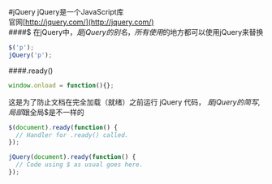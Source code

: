 #jQuery
jQuery是一个JavaScript库          
官网[http://jquery.com/](http://jquery.com/)           
####$
在jQuery中，$是jQuery的别名，所有使用$的地方都可以使用jQuery来替换
```js
$('p');
jQuery('p');
```
####.ready()
```js
window.onload = function(){};
```
这是为了防止文档在完全加载（就绪）之前运行 jQuery 代码， $是jQuery的简写,局部$跟全局$是不一样的
```js
$(document).ready(function() {
  // Handler for .ready() called.
});
```
```js
jQuery(document).ready(function() {
  // Code using $ as usual goes here.
});
```
